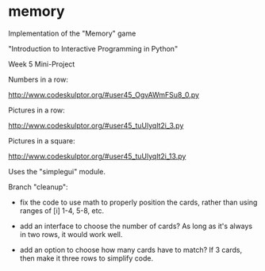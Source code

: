# memory
Implementation of the "Memory" game

"Introduction to Interactive Programming in Python"

Week 5 Mini-Project

Numbers in a row: 

http://www.codeskulptor.org/#user45_OgvAWmFSu8_0.py

Pictures in a row:

http://www.codeskulptor.org/#user45_tuUlyqlt2i_3.py

Pictures in a square:

http://www.codeskulptor.org/#user45_tuUlyqlt2i_13.py

Uses the "simplegui" module.

Branch "cleanup":

- fix the code to use math to properly position the cards, rather than using ranges of [i] 1-4, 5-8, etc.

- add an interface to choose the number of cards?  As long as it's always in two rows, it would work well.  

- add an option to choose how many cards have to match?  If 3 cards, then make it three rows to simplify code.
